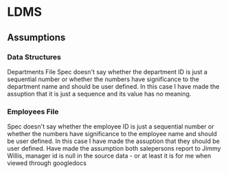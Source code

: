# LDMS

## Assumptions
### Data Structures
Departments File
Spec doesn't say whether the department ID is just a sequential number or whether the numbers have significance to the department name and should be user defined. In this case I have made the assuption that it is just a sequence and its value has no meaning.

### Employees File
Spec doesn't say whether the employee ID is just a sequential number or whether the numbers have significance to the employee name and should be user defined. In this case I have made the assuption that they should be user defined.
Have made the assumption both salepersons report to Jimmy Willis, manager id is null in the source data - or at least it is for me when viewed through googledocs

